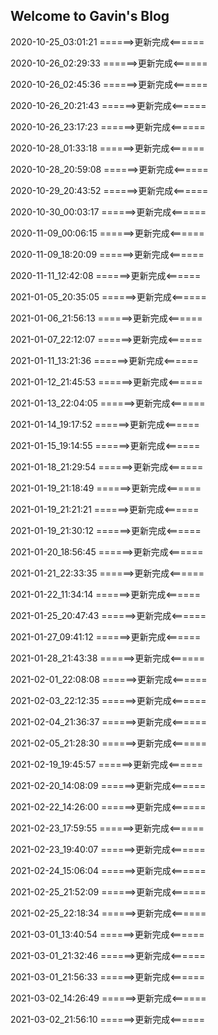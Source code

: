 ## Welcome to Gavin's Blog

2020-10-25_03:01:21
======>更新完成<======

2020-10-26_02:29:33
======>更新完成<======

2020-10-26_02:45:36
======>更新完成<======

2020-10-26_20:21:43
======>更新完成<======

2020-10-26_23:17:23
======>更新完成<======

2020-10-28_01:33:18
======>更新完成<======

2020-10-28_20:59:08
======>更新完成<======

2020-10-29_20:43:52
======>更新完成<======

2020-10-30_00:03:17
======>更新完成<======

2020-11-09_00:06:15
======>更新完成<======

2020-11-09_18:20:09
======>更新完成<======

2020-11-11_12:42:08
======>更新完成<======

2021-01-05_20:35:05
======>更新完成<======

2021-01-06_21:56:13
======>更新完成<======

2021-01-07_22:12:07
======>更新完成<======

2021-01-11_13:21:36
======>更新完成<======

2021-01-12_21:45:53
======>更新完成<======

2021-01-13_22:04:05
======>更新完成<======

2021-01-14_19:17:52
======>更新完成<======

2021-01-15_19:14:55
======>更新完成<======

2021-01-18_21:29:54
======>更新完成<======

2021-01-19_21:18:49
======>更新完成<======

2021-01-19_21:21:21
======>更新完成<======

2021-01-19_21:30:12
======>更新完成<======

2021-01-20_18:56:45
======>更新完成<======

2021-01-21_22:33:35
======>更新完成<======

2021-01-22_11:34:14
======>更新完成<======

2021-01-25_20:47:43
======>更新完成<======

2021-01-27_09:41:12
======>更新完成<======

2021-01-28_21:43:38
======>更新完成<======

2021-02-01_22:08:08
======>更新完成<======

2021-02-03_22:12:35
======>更新完成<======

2021-02-04_21:36:37
======>更新完成<======

2021-02-05_21:28:30
======>更新完成<======

2021-02-19_19:45:57
======>更新完成<======

2021-02-20_14:08:09
======>更新完成<======

2021-02-22_14:26:00
======>更新完成<======

2021-02-23_17:59:55
======>更新完成<======

2021-02-23_19:40:07
======>更新完成<======

2021-02-24_15:06:04
======>更新完成<======

2021-02-25_21:52:09
======>更新完成<======

2021-02-25_22:18:34
======>更新完成<======

2021-03-01_13:40:54
======>更新完成<======

2021-03-01_21:32:46
======>更新完成<======

2021-03-01_21:56:33
======>更新完成<======

2021-03-02_14:26:49
======>更新完成<======

2021-03-02_21:56:10
======>更新完成<======
